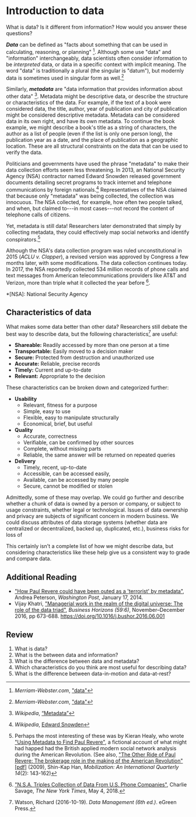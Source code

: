 # Introduction to data

What is data? Is it different from information? How would you answer these
questions?

_**Data**_ can be defined as "facts about something that can be used in
calculating, reasoning, or planning" [^mw-data]. Although some use "data" and
"information" interchangeably, data scientists often consider information to
be _interpreted_ data, or data in a specific context with implicit meaning. The
word "data" is traditionally a plural (the singular is "datum"), but modernly
data is sometimes used in singular form as well.[^mw-data]

[^mw-data]: _Merriam-Webster.com_, ["data"](https://www.merriam-webster.com/dictionary/data)

Similarly, _**metadata**_ are "data information that provides information about
other data" [^wiki-metadata]. Metadata might be descriptive data, or describe
the structure or characteristics of the data. For example, if the text of a book
were considered data, the title, author, year of publication and city of
publication might be considered descriptive metadata. Metadata can be considered
data in its own right, and have its own metadata. To continue the book example,
we might describe a book's title as a string of characters, the author as a list
of people (even if the list is only one person long), the publication year as a
date, and the place of publication as a geographic location. These are all
structural constraints on the data that can be used to verify the data.

[^wiki-metadata]:_Wikipedia_, [“Metadata”](https://en.wikipedia.org/wiki/Metadata)

Politicians and governments have used the phrase "metadata" to make their data
collection efforts seem less threatening. In 2013, an National Security Agency
(NSA) contractor named Edward Snowden released government documents
detailing secret programs to track internet and telephone communications by
foreign nationals.[^wiki-snowden] Representatives of the NSA claimed that
because only "metadata" was being collected, the collection was innocuous. The
NSA collected, for example, how often two people talked, and when, but claimed
to---in most cases---not record the content of telephone calls of citizens.

Yet, metadata is still data! Researchers later demonstrated that simply by
collecting metadata, they could effectively map social networks and identify
conspirators.[^revere]

[^revere]: Perhaps the most interesting of these was by Kieran Healy, who wrote
["Using Metadata to Find Paul Revere"][revere-link], a fictional account of what
might had happed had the British applied modern social network analysis during
the American Revolution. (See also, ["The Other Ride of Paul Revere: The brokerage role in the making of the American Revolution" \[pdf\]][revere-han] (2009), Shin-Kap Han, _Mobilization: An International Quarterly 14_(2): 143-162)

[revere-link]: https://kieranhealy.org/blog/archives/2013/06/09/using-metadata-to-find-paul-revere/
[revere-han]: http://www.sscnet.ucla.edu/polisci/faculty/chwe/ps269/han.pdf

Although the NSA's data collection program was ruled unconstitutional in 2015
(_ACLU v. Clapper_), a revised version was approved by Congress a few months
later, with some modifications. The data collection continues today. In 2017,
the NSA reportedly collected 534 million records of phone calls and text messages from American telecommunications providers like AT&T and Verizon, more than triple what it collected the year before [^nsa-nyt].

<!-- TODO: More on the data collection by Google, Facebook, et al. Perhaps Cambrige Analytics -->

[^nsa-nyt]: ["N.S.A. Triples Collection of Data From U.S. Phone Companies"][nsa-nyt-link], Charlie Savage, _The New York Times_, May 4, 2018.

[nsa-nyt-link]: https://www.nytimes.com/2018/05/04/us/politics/nsa-surveillance-2017-annual-report.html

*[NSA]: National Security Agency

[^wiki-snowden]: _Wikipedia_, [Edward Snowden](https://en.wikipedia.org/wiki/Edward_Snowden)

## Characteristics of data

What makes some data better than other data? Researchers still debate the best
way to describe data, but the following characteristics[^watson] are useful:

* **Shareable:** Readily accessed by more than one person at a time
* **Transportable:** Easily moved to a decision maker
* **Secure:** Protected from destruction and unauthorized use
* **Accurate:** Reliable, precise records
* **Timely:** Current and up-to-date
* **Relevant:** Appropriate to the decision

[^watson]: Watson, Richard (2016-10-19). _<cite>Data Management (6th ed.)</cite>_. eGreen Press.

These characteristics can be broken down and categorized further:

* **Usability**
    - Relevant, fitness for a purpose
    - Simple, easy to use
    - Flexible, easy to manipulate structurally
    - Economical, brief, but useful
* **Quality**
    - Accurate, correctness
    - Verifiable, can be confirmed by other sources
    - Complete, without missing parts
    - Reliable, the same answer will be returned on repeated queries
* **Delivery**
    - Timely, recent, up-to-date
    - Accessible, can be accessed easily,
    - Available, can be accessed by many people
    - Secure, cannot be modified or stolen

Admittedly, some of these may overlap. We could go further and describe whether a chunk of data is owned by a person or company, or subject to usage constraints, whether legal or technological. Issues of data ownership and privacy are subjects of significant concern in modern business. We could discuss attributes of data storage systems (whether data are centralized or decentralized, backed up, duplicated, etc.), business risks for loss of

This certainly isn't a complete list of how we might describe data, but considering characteristics like these help give us a consistent way to grade and compare data.

<!-- TODO: More on the data triad (Khatri), and Information Systems Lifecycle (Watson) [moved to 2.2] -->
<!-- TODO:  Data silos are revealed as an organization grows. -->

## Additional Reading

* ["How Paul Revere could have been outed as a 'terrorist' by metadata"][revere-wsj], Andrea Peterson, _<cite>Washington Post</cite>_, January 17, 2014.
* Vijay Khatri, ["Managerial work in the realm of the digital universe: The role of the data triad"][triad-journal], _<cite>Business Horizons (59:6)</cite>_, November–December 2016, pp 673-688. https://doi.org/10.1016/j.bushor.2016.06.001

[revere-wsj]: https://www.washingtonpost.com/news/the-switch/wp/2014/01/17/how-paul-revere-could-have-been-outed-as-a-terrorist-by-metadata/
[triad-journal]: https://www.sciencedirect.com/science/article/pii/S0007681316300519

## Review

1. What is data?
2. What is the between data and information?
3. What is the difference between data and metadata?
4. Which characteristics do you think are most useful for describing data?
5. What is the difference between data-in-motion and data-at-rest?

<!-- ## Exercises

1. Describe a university class using XML.
2. Describe a university class using JSON. -->
